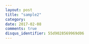 ```yaml
---
layout: post
title: "sample2"
category: 
date: 2017-02-08
comments: true
disqus_identifier: 55d9028569969d06
---
```

